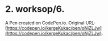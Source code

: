 # 2. worksop/6.

A Pen created on CodePen.io. Original URL: [https://codepen.io/kergeKukac/pen/oNjZLJw](https://codepen.io/kergeKukac/pen/oNjZLJw).


